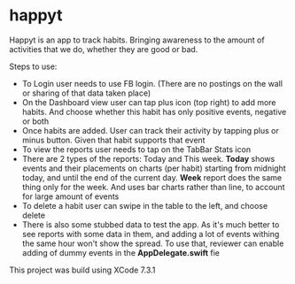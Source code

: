 # happyt

Happyt is an app to track habits. Bringing awareness to the amount of activities that we do, whether they are good or bad.

Steps to use:
- To Login user needs to use FB login. (There are no postings on the wall or sharing of that data taken place)
- On the Dashboard view user can tap plus icon (top right) to add more habits. And choose whether this habit has only positive events, negative or both
- Once habits are added. User can track their activity by tapping plus or minus button. Given that habit supports that event
- To view the reports user needs to tap on the TabBar Stats icon
- There are 2 types of the reports: Today and This week. **Today** shows events and their placements on charts (per habit) starting from midnight today, and until the end of the current day. **Week** report does the same thing only for the week. And uses bar charts rather than line, to account for large amount of events
- To delete a habit user can swipe in the table to the left, and choose delete
- There is also some stubbed data to test the app. As it's much better to see reports with some data in them, and adding a lot of events withing the same hour won't show the spread. To use that, reviewer can enable adding of dummy events in the **AppDelegate.swift** fie

This project was build using XCode 7.3.1